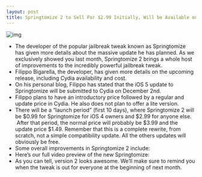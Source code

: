 ```yaml
---
layout: post
title: Springtomize 2 to Sell For $2.99 Initially, Will be Available on December 2nd
---
```

![img](http://media.idownloadblog.com/wp-content/uploads/2011/10/Springtomize-2-e1318964712458.png)
* The developer of the popular jailbreak tweak known as Springtomize has given more details about the massive update he has planned. As we exclusively showed you last month, Springtomize 2 brings a whole host of improvements to the incredibly powerful jailbreak tweak.
* Filippo Bigarella, the developer, has given more details on the upcoming release, including Cydia availability and cost.
* On his personal blog, Filippo has stated that the iOS 5 update to Springtomize will be submitted to Cydia on December 2nd.
* Filippo plans to have an introductory price followed by a regular and update price in Cydia. He also does not plan to offer a lite version.
* There will be a “launch period” (first 10 days), where Springtomize 2 will be $0.99 for Springtomize for iOS 4 owners and $2.99 for anyone else.  After that period, the normal price will probably be $3.99 and the update price $1.49. Remember that this is a complete rewrite, from scratch, not a simple compatibility update. All the others updates will obviously be free.
* Some overall improvements in Springtomize 2 include:
* Here’s our full video preview of the new Springtomize:
* As you can tell, version 2 looks awesome. We’ll make sure to remind you when the tweak is out for everyone at the beginning of next month.

